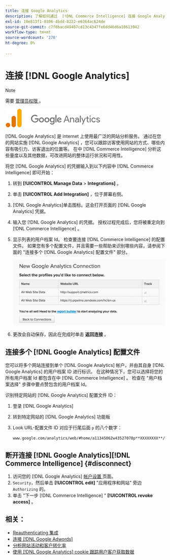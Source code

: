 ```yaml
---
title: 连接 Google Analytics
description: 了解如何通过  [!DNL Commerce Intelligence] 连接 Google Analytics。
exl-id: 10e813f1-0306-4bdd-8222-e6364ac624de
source-git-commit: c7f6bacd49487cd13c4347fe6dd46d6a10613942
workflow-type: tm+mt
source-wordcount: '278'
ht-degree: 0%

---
```


# 连接 [!DNL Google Analytics]

>[!NOTE]
>
>需要 [ 管理员权限 ](../../../administrator/user-management/user-management.md) 。

![](../../../assets/google-analytics-logo.png)

[!DNL Google Analytics] 是 internet 上使用最广泛的网站分析服务。 通过在您的网站实施 [!DNL Google Analytics] ，您可以跟踪访客使用网站的方式、哪些内容有吸引力、访客退出的位置等。 在中 [!DNL Commerce Intelligence] 分析这些量度以及其他数据，可改进网站的整体运行状况和可用性。

将您 [!DNL Google Analytics] 的凭据输入到以下内容中 [!DNL Commerce Intelligence] 即可开始：

1. 转到 **[!UICONTROL Manage Data** > **Integrations]** 。

1. 单击 **[!UICONTROL Add Integration]** ，位于屏幕右侧。

1. [!DNL Google Analytics]单击图标。这会打开页面的 [!DNL Google Analytics] 凭据。

1. 输入您 [!DNL Google Analytics] 的凭据。 授权过程完成后，您将被重定向到 [!DNL Commerce Intelligence] 。

1. 显示列表的用户档案 Id。 检查要连接 [!DNL Commerce Intelligence] 的配置文件。 如果您有多个配置文件，并且需要一些帮助来识别哪些内容，请参阅下面的 &quot;连接多个 [!DNL Google Analytics] 配置文件&quot; 部分。

   ![](../../../assets/list-profile-id.png)<!--{: width="600px"}-->

1. 更改会自动保存，因此在完成时单击 **返回连接** 。

## 连接多个 [!DNL Google Analytics] 配置文件

您可以将多个网站连接到单个 [!DNL Google Analytics] 帐户，并由其自身 [!DNL Google Analytics] 的用户档案 ID 进行标识。 在这种情况下，您可以选择将您的所有用户档案 Id 都包含在中 [!DNL Commerce Intelligence] 。 检查在 &quot;用户档案选择&quot; 步骤中要点赞包含的用户档案 Id。

识别特定网站的 [!DNL Google Analytics] 配置文件 ID：

1. 登录 [!DNL Google Analytics]
1. 转到特定网站的 [!DNL Google Analytics] 功能板
1. Look URL-配置文件 ID 对应于行尾后面 `p` 的八个数字：

   `www.google.com/analytics/web/#home/a11345062w43527078p**XXXXXXXX**/`

## 断开连接 [!DNL Google Analytics][!DNL Commerce Intelligence] {#disconnect}

1. 访问您的 [!DNL Google Analytics] [ 帐户设置 ](https://accounts.google.com/) 页面。
1. `Security`，然后单击 **[!UICONTROL edit]** &quot;应用程序和网站&quot; 旁边 `Authorizing` 的。
1. 单击 &quot;下一步 [!DNL Commerce Intelligence] &quot; **[!UICONTROL revoke access]** 。

## 相关：

* [Reauthenticating 集成](https://experienceleague.adobe.com/docs/commerce-knowledge-base/kb/how-to/mbi-reauthenticating-integrations.html)
* [连接 [!DNL Google Adwords]](../integrations/google-adwords.md)
* [分析网站活动和客户转化率](../../analysis/web-act-cust-conversion.md)
* [使用  [!DNL Google Analytics]  cookie 跟踪用户客户获取数据](../../analysis/google-track-user-acq.md)
